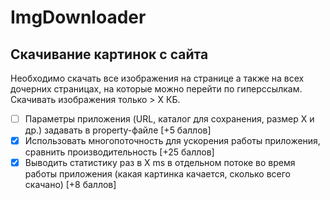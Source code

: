 # ImgDownloader
## Скачивание картинок с сайта
Необходимо скачать все изображения на странице а также на всех дочерних страницах, на которые можно перейти по гиперссылкам. Скачивать изображения только > X КБ.
- [ ] Параметры приложения (URL, каталог для сохранения, размер X и др.) задавать в property-файле [+5 баллов]
- [x] Использовать многопоточность для ускорения работы приложения, сравнить производительность [+25 баллов]
- [x] Выводить статистику раз в X ms в отдельном потоке во время работы приложения (какая картинка качается, сколько всего скачано) [+8 баллов]
